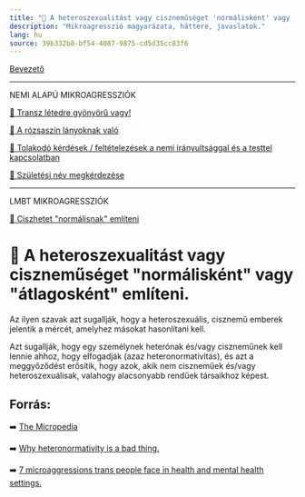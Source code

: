 ```yaml
---
title: "🚫 A heteroszexualitást vagy ciszneműséget 'normálisként' vagy 'átlagosként' említeni. - Nemi mikroagresszió"
description: "Mikroagresszió magyarázata, háttere, javaslatok."
lang: hu
source: 39b332b8-bf54-4087-9875-cd5d35cc83f6
---
```


<div class="floating-columns">

<div class="floating-bar">

[Bevezető](/#/entry?id=mikroagressziok)

<hr />

NEMI ALAPÚ MIKROAGRESSZIÓK

[🚫 Transz létedre gyönyörű vagy!](/#/entry?id=mikroagresszio-transz-letedre-gyonyoru-vagy)

[🚫 A rózsaszín lányoknak való](/#/entry?id=mikroagresszio-rozsaszin-lanyoknak-valo)

[🚫 Tolakodó kérdések / feltételezések a nemi irányultsággal és a testtel kapcsolatban](/#/entry?id=mikroagresszio-tolakodo-kerdesek-es-feltetelezesek-a-nemi-iranyultsaggal-kapcsolatban)

[🚫 Születési név megkérdezése](/#/entry?id=mikroagresszio-szuletesi-nev-megkerdezese)

<hr />

LMBT MIKROAGRESSZIÓK

[🚫 Ciszhetet "normálisnak" említeni](/#/entry?id=mikroagresszio-ciszhetet-normalisnak-emliteni)


</div>

<div class="wiki-content agression-title">

# 🚫 A heteroszexualitást vagy ciszneműséget "normálisként" vagy "átlagosként" említeni.

Az ilyen szavak azt sugallják, hogy a heteroszexuális, cisznemű emberek jelentik a mércét, amelyhez másokat hasonlítani kell.

Azt sugallják, hogy egy személynek heterónak és/vagy ciszneműnek kell lennie ahhoz, hogy elfogadják (azaz heteronormativitás), és azt a meggyőződést erősítik, hogy azok, akik nem ciszneműek és/vagy heteroszexuálisak, valahogy alacsonyabb rendűek társaikhoz képest.


## Forrás:

➡️ [The Micropedia](https://www.themicropedia.org/)

➡️ [Why heteronormativity is a bad thing.](https://www.teenvogue.com/story/heteronormativity-gender-identity-sexual-orientation)

➡️ [7 microaggressions trans people face in health and mental health settings.](https://thebodyisnotanapology.com/magazine/7-microaggressions-trans-people-face-in-health-and-mental-healthcare-settings/)


</div>